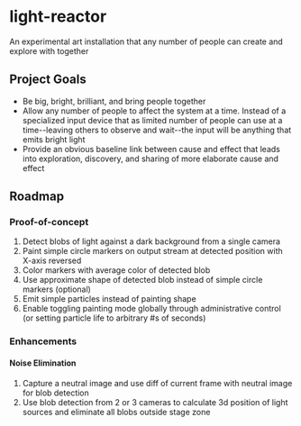 # light-reactor
An experimental art installation that any number of people can create and explore with together

## Project Goals

- Be big, bright, brilliant, and bring people together
- Allow any number of people to affect the system at a time. Instead of a specialized input device that as limited number of people can use at a time--leaving others to observe and wait--the input will be anything that emits bright light
- Provide an obvious baseline link between cause and effect that leads into exploration, discovery, and sharing of more elaborate cause and effect

## Roadmap

### Proof-of-concept

1. Detect blobs of light against a dark background from a single camera
2. Paint simple circle markers on output stream at detected position with X-axis reversed
3. Color markers with average color of detected blob
4. Use approximate shape of detected blob instead of simple circle markers (optional)
5. Emit simple particles instead of painting shape
6. Enable toggling painting mode globally through administrative control (or setting particle life to arbitrary #s of seconds)

### Enhancements

#### Noise Elimination

1. Capture a neutral image and use diff of current frame with neutral image for blob detection
2. Use blob detection from 2 or 3 cameras to calculate 3d position of light sources and eliminate all blobs outside stage zone
